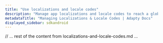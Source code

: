 ```yaml
---
title: "Use localizations and locale codes"
description: "Manage app localizations and locale codes to reach a global audience (Android)."
metadataTitle: "Managing Localizations & Locale Codes | Adapty Docs"
displayed_sidebar: sdkandroid
---
```


// ... rest of the content from localizations-and-locale-codes.md ... 
